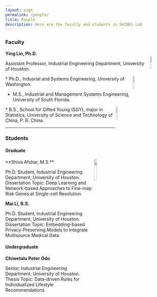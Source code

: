 ```yaml
---
layout: page
permalink: /people/
title: People
description: Here are the faculty and students in SHINES Lab
---
```


### **Faculty**

**Ying Lin, Ph.D.**          
<img src="{{site.baseurl}}/assets/img/UH.png" align="right" width="10%" height="10%">         


Assistant Professor, Industrial Engineering Department, University of Houston.

<img src="{{site.baseurl}}/assets/img/UW.jpg" align="right" width="10%" height="10%">
* Ph.D., Indusrial and Systems Engineering, University of Washington. 

* M.S., Industrial and Management Systems Engineering, University of South Florida. 

<img src="{{site.baseurl}}/assets/img/USTC.png" align="right" width="10%" height="10%">
* B.S., School for Gifted Young (SGY), major in Statistics, University of Science and Technology of China, P. R. China. 

***

### **Students**

#### **Graduate**

<img src="{{site.baseurl}}/assets/img/IE_Shiva_Afshar_2019_1_WEB.jpg" align="right" width="13%" height="13%">
**Shiva Afshar, M.S.**


Ph.D. Student, Industrial Engineering Department, University of Houston.    
Dissertation Topic: Deep Learning and Network-based Approaches to Fine-map Risk Genes at Single-cell Resolution
           
                  


**Mai Li, B.S.**

Ph.D. Student, Industrial Engineering Department, University of Houston.        
Dissertation Topic: Embedding-based Privacy-Preserving Models to Integrate Multisource Medical Data



#### **Undergraduate**
**Chiwetalu Peter Odo**

Senior, Industrial Engineering Department, University of Houston.        
Thesis Topic: Data-driven Rules for Individualized Lifestyle Recommendations

